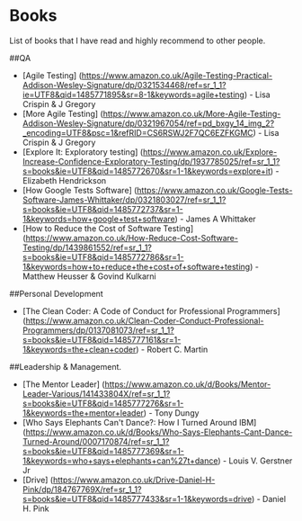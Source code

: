 # Books

List of books that I have read and highly recommend to other people.

##QA 
* [Agile Testing] (https://www.amazon.co.uk/Agile-Testing-Practical-Addison-Wesley-Signature/dp/0321534468/ref=sr_1_1?ie=UTF8&qid=1485771895&sr=8-1&keywords=agile+testing) - Lisa Crispin & J Gregory
* [More Agile Testing] (https://www.amazon.co.uk/More-Agile-Testing-Addison-Wesley-Signature/dp/0321967054/ref=pd_bxgy_14_img_2?_encoding=UTF8&psc=1&refRID=CS6RSWJ2F7QC6EZFKGMC) - Lisa Crispin & J Gregory
* [Explore It: Exploratory testing] (https://www.amazon.co.uk/Explore-Increase-Confidence-Exploratory-Testing/dp/1937785025/ref=sr_1_1?s=books&ie=UTF8&qid=1485772670&sr=1-1&keywords=explore+it) - Elizabeth Hendrickson
* [How Google Tests Software] (https://www.amazon.co.uk/Google-Tests-Software-James-Whittaker/dp/0321803027/ref=sr_1_1?s=books&ie=UTF8&qid=1485772737&sr=1-1&keywords=how+google+test+software) - James A Whittaker
* [How to Reduce the Cost of Software Testing] (https://www.amazon.co.uk/How-Reduce-Cost-Software-Testing/dp/1439861552/ref=sr_1_1?s=books&ie=UTF8&qid=1485772786&sr=1-1&keywords=how+to+reduce+the+cost+of+software+testing) - Matthew Heusser & Govind Kulkarni

##Personal Development
* [The Clean Coder: A Code of Conduct for Professional Programmers] (https://www.amazon.co.uk/Clean-Coder-Conduct-Professional-Programmers/dp/0137081073/ref=sr_1_1?s=books&ie=UTF8&qid=1485777161&sr=1-1&keywords=the+clean+coder) - Robert C. Martin


##Leadership & Management.
* [The Mentor Leader] (https://www.amazon.co.uk/d/Books/Mentor-Leader-Various/141433804X/ref=sr_1_1?s=books&ie=UTF8&qid=1485777276&sr=1-1&keywords=the+mentor+leader) - Tony Dungy
* [Who Says Elephants Can't Dance?: How I Turned Around IBM] (https://www.amazon.co.uk/d/Books/Who-Says-Elephants-Cant-Dance-Turned-Around/0007170874/ref=sr_1_1?s=books&ie=UTF8&qid=1485777369&sr=1-1&keywords=who+says+elephants+can%27t+dance) - Louis V. Gerstner Jr
* [Drive] (https://www.amazon.co.uk/Drive-Daniel-H-Pink/dp/184767769X/ref=sr_1_1?s=books&ie=UTF8&qid=1485777433&sr=1-1&keywords=drive) - Daniel H. Pink

